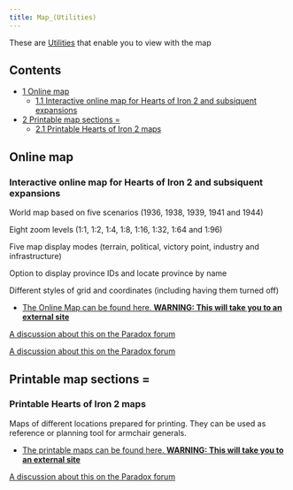 ```yaml
---
title: Map_(Utilities)
---
```

These are [Utilities](/wiki/Utilities "Utilities") that enable you to
view with the map

## Contents

-   [ 1 Online map ](#Online_map)
    -   [ 1.1 Interactive online map for Hearts of Iron 2 and subsiquent
        expansions
        ](#Interactive_online_map_for_Hearts_of_Iron_2_and_subsiquent_expansions)
-   [ 2 Printable map sections = ](#Printable_map_sections_.3D)
    -   [ 2.1 Printable Hearts of Iron 2 maps
        ](#Printable_Hearts_of_Iron_2_maps)

##  Online map 

###  Interactive online map for Hearts of Iron 2 and subsiquent expansions 

World map based on five scenarios (1936, 1938, 1939, 1941 and 1944)

Eight zoom levels (1:1, 1:2, 1:4, 1:8, 1:16, 1:32, 1:64 and 1:96)

Five map display modes (terrain, political, victory point, industry and
infrastructure)

Option to display province IDs and locate province by name

Different styles of grid and coordinates (including having them turned
off)

-   [The Online Map can be found here. **WARNING: This will take you to
    an external site**](http://www.ederon.net/hoi2iom.aspx)

[A discussion about this on the Paradox
forum](https://forum.paradoxplaza.com/forum/index.php?threads/hoi2-online-map-not-only-for-modders.199294/)

[A discussion about this on the Paradox
forum](https://forum.paradoxplaza.com/forum/index.php?threads/clickable-world-map.180972/)

##    Printable map sections = 

###  Printable Hearts of Iron 2 maps 

Maps of different locations prepared for printing. They can be used as
reference or planning tool for armchair generals.

-   [The printable maps can be found here. **WARNING: This will take you
    to an external
    site**](http://www.ederon.net/HeartsofIron2/Downloads/PrintableMaps/tabid/81/Default.aspx)

[A discussion about this on the Paradox
forum](https://forum.paradoxplaza.com/forum/index.php?threads/printable-maps-for-hoi2.193673/)
